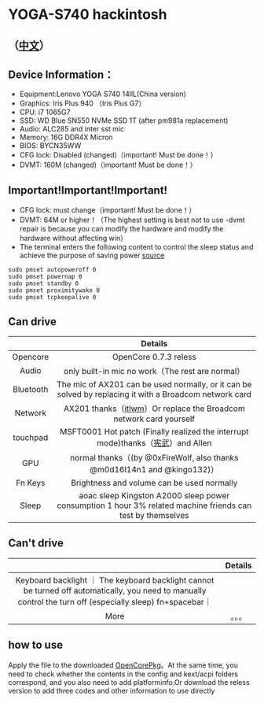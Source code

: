 # YOGA-S740 hackintosh

## （[中文](https://github.com/frozenzero123/YOGA-S740/blob/master/README.MD)）


## Device Information：
* Equipment:Lenovo YOGA S740 14llL(China version)
* Graphics: Iris Plus 940 （Iris Plus G7）
* CPU: i7 1065G7
* SSD: WD Blue SN550 NVMe SSD 1T (after pm981a replacement)
* Audio: ALC285 and inter sst mic
* Memory: 16G DDR4X Micron 
* BIOS: BYCN35WW
* CFG lock: Disabled (changed)（important! Must be done！）
* DVMT: 160M (changed)（important! Must be done！）

## Important!Important!Important!

* CFG lock: must change（important! Must be done！）
* DVMT: 64M or higher！（The highest setting is best not to use -dvmt repair is because you can modify the hardware and modify the hardware without affecting win）
* The terminal enters the following content to control the sleep status and achieve the purpose of saving power [source](https://dortania.github.io/OpenCore-Post-Install/universal/sleep.html#preparations)
```
sudo pmset autopoweroff 0
sudo pmset powernap 0
sudo pmset standby 0
sudo pmset proximitywake 0
sudo pmset tcpkeepalive 0
```


## Can drive
|  | Details |
|:-: | :-:|
|Opencore|OpenCore 0.7.3 reless|
|Audio|  only built-in mic no work（The rest are normal） |
|Bluetooth|  The mic of AX201 can be used normally, or it can be solved by replacing it with a Broadcom network card|
|Network| AX201 thanks（[itlwm](https://github.com/OpenIntelWireless/itlwm)）Or replace the Broadcom network card yourself|
|touchpad|MSFT0001 Hot patch (Finally realized the interrupt mode)thanks（[宪武](https://github.com/daliansky/OC-little)）and Allen|
|GPU|normal thanks（(by @0xFireWolf, also thanks @m0d16l14n1 and @kingo132)） |
|Fn Keys| Brightness and volume can be used normally|
|Sleep| aoac sleep Kingston A2000 sleep power consumption 1 hour 3% related machine friends can test by themselves
## Can't drive
|  | Details |
|:-: | :-:|
|Keyboard backlight ｜ The keyboard backlight cannot be turned off automatically, you need to manually control the turn off (especially sleep) fn+spacebar｜
|More|。。。|


## how to use
Apply the file to the downloaded [OpenCorePkg](https://github.com/acidanthera/OpenCorePkg)。At the same time, you need to check whether the contents in the config and kext/acpi folders correspond, and you also need to add platforminfo.Or download the reless version to add three codes and other information to use directly
